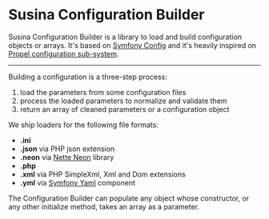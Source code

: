 # Susina Configuration Builder

Susina Configuration Builder is a library to load and build configuration objects or arrays.
It's based on [Symfony Config](https://symfony.com/doc/current/components/config.html) and it's heavily inspired on
[Propel configuration sub-system](https://github.com/propelorm/Propel2/tree/master/src/Propel/Common/Config).

---------------------------------

Building a configuration is a three-step process:

1. load the parameters from some configuration files
2. process the loaded parameters to normalize and validate them
3. return an array of cleaned parameters or a configuration object


We ship loaders for the following file formats:

-  __.ini__
-  __.json__ via PHP json extension
-  __.neon__ via [Nette Neon](https://github.com/nette/neon) library
-  __.php__
-  __.xml__ via PHP SimpleXml, Xml and Dom extensions
-  __.yml__ via [Symfony Yaml](https://symfony.com/doc/current/components/yaml.html) component


The Configuration Builder can populate any object whose constructor, or any other initialize method, takes an array as a parameter.
